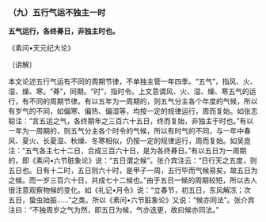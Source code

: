 ### （九）五行气运不独主一时

**五气运行，各终朞日，非独主时也。**

《素问•天元纪大论》

〔讲解〕

本文论述五行气运有不同的周期节律，不单独主管一年四季。“五气”，指风、火、湿、燥、寒。“朞”，同期。“时”，指时令。上文意谓风、火、湿、燥、寒五气的运行，有不同的周期节律。有以五年为一周期的，则五气分主各个年度的气候，所以有岁气的不同，如偏寒、偏热、偏湿等，均按一定的规律运行，周而复始。如张志聪注：“言五运之气，各终期年之三百六十五日，终而复始，非独主于时也。”有以一年为一周期的，则五气分主各个时令的气候，所以有时气的不同，与一年中春风、夏火、长夏湿、秋燥、冬寒相似，仍按一定的规律运行，周而复始。如吴崑注：“五气各主七十二日，合成三百六十日，是为各终朞日。”有以五日为一周期的，即《素问•六节脏象论》说：“五日谓之候”。张介宾注云：“日行天之五度，则五日也。日有十二时，五日则六十时，是甲子一周，五行毕而气候易矣，故五日为之候。而一岁三百六十日，共成七十二候也。”由于五日一候的周期较短，所以古人很注意观察物候的变化。如《礼记•月令》说：“立春节，初五日，东风解冻；次五日，蛰虫始振……”之类。所以《素问•六节脏象论》又说：“候亦同法”。张介宾注曰：“不独周岁之气为然，即五日为候，气亦迭更，故曰候亦同法。”

